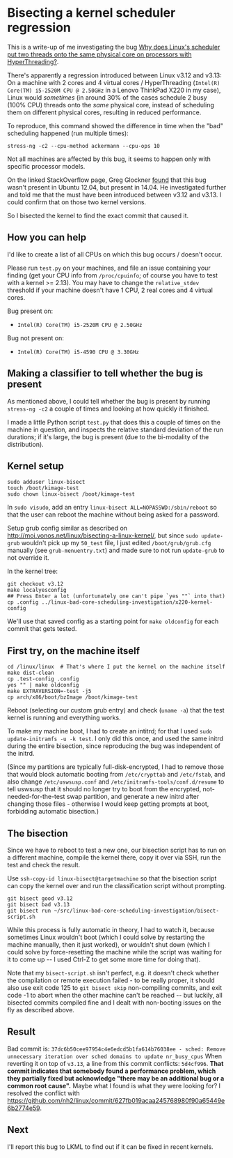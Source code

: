 # Bisecting a kernel scheduler regression

This is a write-up of me investigating the bug [Why does Linux's scheduler put two threads onto the same physical core on processors with HyperThreading?](http://stackoverflow.com/questions/29422073/why-does-linuxs-scheduler-put-two-threads-onto-the-same-physical-core-on-proces).

There's apparently a regression introduced between Linux v3.12
and v3.13:
On a machine with 2 cores and 4 virtual cores / HyperThreading (`Intel(R) Core(TM) i5-2520M CPU @ 2.50GHz` in a Lenovo ThinkPad X220 in my case), Linux would *sometimes* (in around 30% of the cases schedule 2 busy (100% CPU) threads onto the *same* physical core, instead of scheduling them on different physical cores, resulting in reduced performance.

To reproduce, this command showed the difference in time when
the "bad" scheduling happened (run multiple times):

```
stress-ng -c2 --cpu-method ackermann --cpu-ops 10
```

Not all machines are affected by this bug, it seems to happen
only with specific processor models.

On the linked StackOverflow page, Greg Glockner [found](http://stackoverflow.com/questions/29422073/why-does-linuxs-scheduler-put-two-threads-onto-the-same-physical-core-on-proces#comment60808046_29422073) that this bug wasn't present in Ubuntu 12.04, but present in 14.04. He investigated further and told me that the must have been introduced between v3.12 and v3.13. I could confirm that on those two kernel versions.

So I bisected the kernel to find the exact commit that caused it.

## How you can help

I'd like to create a list of all CPUs on which this bug occurs / doesn't occur.

Please run `test.py` on your machines, and file an issue containing your finding (get your CPU info from `/proc/cpuinfo`; of course you have to test with a kernel >= 2.13). You may have to change the `relative_stdev` threshold if your machine doesn't have 1 CPU, 2 real cores and 4 virtual cores.

Bug present on:

* `Intel(R) Core(TM) i5-2520M CPU @ 2.50GHz`

Bug not present on:

* `Intel(R) Core(TM) i5-4590 CPU @ 3.30GHz`

## Making a classifier to tell whether the bug is present

As mentioned above, I could tell whether the bug is present by running `stress-ng -c2` a couple of times and looking at how quickly it finished.

I made a little Python script `test.py` that does this a couple of times on the machine in question, and inspects the relative standard deviation of the run durations; if it's large, the bug is present (due to the bi-modality of the distribution).

## Kernel setup

```
sudo adduser linux-bisect
touch /boot/kimage-test
sudo chown linux-bisect /boot/kimage-test
```

In `sudo visudo`, add an entry `linux-bisect ALL=NOPASSWD:/sbin/reboot` so that the user can reboot the machine without being asked for a password.

Setup grub config similar as described on http://moi.vonos.net/linux/bisecting-a-linux-kernel/, but since `sudo update-grub` wouldn't pick up my `50_test` file, I just edited `/boot/grub/grub.cfg` manually (see `grub-menuentry.txt`) and made sure to not run `update-grub` to not override it.

In the kernel tree:

```
git checkout v3.12
make localyesconfig
## Press Enter a lot (unfortunately one can't pipe `yes ""` into that)
cp .config ../linux-bad-core-scheduling-investigation/x220-kernel-config
```

We'll use that saved config as a starting point for `make oldconfig` for each commit that gets tested.

## First try, on the machine itself

```
cd /linux/linux  # That's where I put the kernel on the machine itself
make dist-clean
cp .test-config .config
yes "" | make oldconfig
make EXTRAVERSION=-test -j5
cp arch/x86/boot/bzImage /boot/kimage-test
```

Reboot (selecting our custom grub entry) and check (`uname -a`) that the test kernel is running and everything works.

To make my machine boot, I had to create an intitrd; for that I used `sudo update-initramfs -u -k test`. I only did this once, and used the same initrd during the entire bisection, since reproducing the bug was independent of the initrd.

(Since my partitions are typically full-disk-encrypted, I had to remove those that would block automatic booting from `/etc/crypttab` and `/etc/fstab`, and also change `/etc/uswsusp.conf` and `/etc/initramfs-tools/conf.d/resume` to tell uswsusp that it should no longer try to boot from the encrypted, not-needed-for-the-test swap partition, and generate a new initrd after changing those files - otherwise I would keep getting prompts at boot, forbidding automatic bisection.)

## The bisection

Since we have to reboot to test a new one, our bisection script has to run on a different machine, compile the kernel there, copy it over via SSH, run the test and check the result.

Use `ssh-copy-id linux-bisect@targetmachine` so that the bisection script can copy the kernel over and run the classification script without prompting.

```
git bisect good v3.12
git bisect bad v3.13
git bisect run ~/src/linux-bad-core-scheduling-investigation/bisect-script.sh
```

While this process is fully automatic in theory, I had to watch it, because sometimes Linux wouldn't boot (which I could solve by restarting the machine manually, then it just worked), or wouldn't shut down (which I could solve by force-resetting the machine while the script was waiting for it to come up -- I used Ctrl-Z to get some more time for doing that).

Note that my `bisect-script.sh` isn't perfect, e.g. it doesn't check whether the compilation or remote execution failed - to be really proper, it should also use exit code 125 to `git bisect skip` non-compiling commits, and exit code -1 to abort when the other machine can't be reached -- but luckily, all bisected commits compiled fine and I dealt with non-booting issues on the fly as described above.

## Result

Bad commit is:
`37dc6b50cee97954c4e6edcd5b1fa614b76038ee - sched: Remove unnecessary iteration over sched domains to update nr_busy_cpus`
When reverting it on top of `v3.13`, a line from this commit conflicts:
`5d4cf996`.
**That commit indicates that somebody found a performance problem, which they partially fixed but acknowledge "there may be an additional bug or a common root cause".** Maybe what I found is what they were looking for?
I resolved the conflict with https://github.com/nh2/linux/commit/627fb019acaa245768980f90a65449e6b2774e59.

## Next

I'll report this bug to LKML to find out if it can be fixed in recent kernels.
